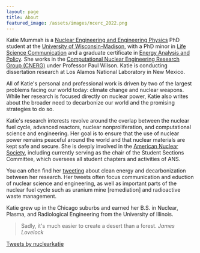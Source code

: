 ```yaml
---
layout: page
title: About
featured_image: /assets/images/ncerc_2022.png
---
```


Katie Mummah is a [Nuclear Engineering and Engineering Physics](https://www.engr.wisc.edu/department/engineering-physics/) PhD student at the [University of Wisconsin-Madison](https://www.wisc.edu), with a PhD minor in [Life Science Communication](https://lsc.wisc.edu/academic-programs/ph-d-minor/#ph-d-minor-alumni) and a graduate certificate in [Energy Analysis and Policy](https://eap.wisc.edu/). She works in the <a href="https://cnerg.github.io">Computational Nuclear Engineering Research Group (CNERG)</a> under Professor Paul Wilson. Katie is conducting dissertation research at Los Alamos National Laboratory in New Mexico.

All of Katie's personal and professional work is driven by two of the largest problems facing our world today: climate change and nuclear weapons. While her research is focused directly on nuclear power, Katie also writes about the broader need to decarbonize our world and the promising strategies to do so.

Katie's research interests revolve around the overlap between the nuclear fuel cycle, advanced reactors, nuclear nonproliferation, and computational science and engineering. Her goal is to ensure that the use of nuclear power remains peaceful around the world and that nuclear materials are kept safe and secure. She is deeply involved in the <a href="https://ans.org">American Nuclear Society</a>, including currently serving as the chair of the Student Sections Committee, which oversees all student chapters and activities of ANS.

You can often find her <a href="https://twitter.com/nuclearkatie">tweeting</a> about clean energy and decarbonization between her research. Her tweets often focus communication and eduction of nuclear science and engineering, as well as important parts of the nuclear fuel cycle such as uranium mine [remediation] and radioactive waste management.

Katie grew up in the Chicago suburbs and earned her B.S. in Nuclear, Plasma, and Radiological Engineering from the University of Illinois.

>Sadly, it's much easier to create a desert than a forest. <cite>James Lovelock</cite>

<!--<a href="/katie_mummah_cv.pdf" class="button">CV</a>-->

<!--- <a href="https://twitter.com/intent/tweet?button_hashtag=nuclearkatie&ref_src=twsrc%5Etfw" class="twitter-hashtag-button" data-show-count="false">Tweet #nuclearkatie</a><script async src="https://platform.twitter.com/widgets.js" charset="utf-8"></script> --->

<a class="twitter-timeline" data-theme="light" href="https://twitter.com/nuclearkatie?ref_src=twsrc%5Etfw">Tweets by nuclearkatie</a> <script async src="https://platform.twitter.com/widgets.js" charset="utf-8"></script>
